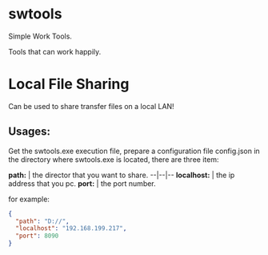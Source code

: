 
# swtools

Simple Work Tools.

Tools that can work happily.

# Local File Sharing

Can be used to share transfer files on a local LAN!

## Usages:

Get the swtools.exe execution file, prepare a configuration file config.json in the directory where swtools.exe is located, there are three item:


**path:** | the director that you want to share.
--|--|--
**localhost:** | the ip address that you pc.
**port:** | the port number.

for example:

```json
{
  "path": "D://",
  "localhost": "192.168.199.217",
  "port": 8090
}
```
